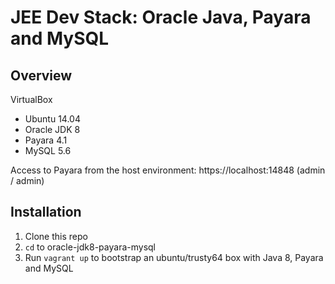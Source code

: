 # JEE Dev Stack: Oracle Java, Payara and MySQL

## Overview
VirtualBox
* Ubuntu 14.04
* Oracle JDK 8
* Payara 4.1
* MySQL 5.6

Access to Payara from the host environment: https://localhost:14848 (admin / admin)

## Installation
1. Clone this repo
2. ```cd``` to oracle-jdk8-payara-mysql
3. Run ```vagrant up``` to bootstrap an ubuntu/trusty64 box with Java 8, Payara and MySQL
